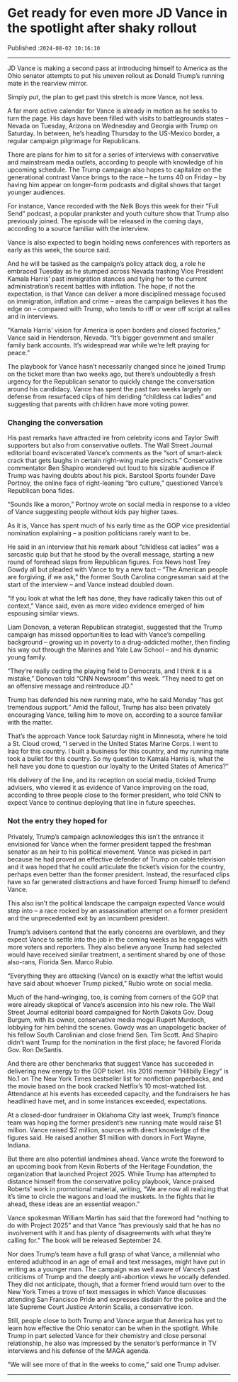 # Get ready for even more JD Vance in the spotlight after shaky rollout

Published :`2024-08-02 10:16:10`

---

JD Vance is making a second pass at introducing himself to America as the Ohio senator attempts to put his uneven rollout as Donald Trump’s running mate in the rearview mirror.

Simply put, the plan to get past this stretch is more Vance, not less.

A far more active calendar for Vance is already in motion as he seeks to turn the page. His days have been filled with visits to battlegrounds states – Nevada on Tuesday, Arizona on Wednesday and Georgia with Trump on Saturday. In between, he’s heading Thursday to the US-Mexico border, a regular campaign pilgrimage for Republicans.

There are plans for him to sit for a series of interviews with conservative and mainstream media outlets, according to people with knowledge of his upcoming schedule. The Trump campaign also hopes to capitalize on the generational contrast Vance brings to the race – he turns 40 on Friday – by having him appear on longer-form podcasts and digital shows that target younger audiences.

For instance, Vance recorded with the Nelk Boys this week for their “Full Send” podcast, a popular prankster and youth culture show that Trump also previously joined. The episode will be released in the coming days, according to a source familiar with the interview.

Vance is also expected to begin holding news conferences with reporters as early as this week, the source said.

And he will be tasked as the campaign’s policy attack dog, a role he embraced Tuesday as he stumped across Nevada trashing Vice President Kamala Harris’ past immigration stances and tying her to the current administration’s recent battles with inflation. The hope, if not the expectation, is that Vance can deliver a more disciplined message focused on immigration, inflation and crime – areas the campaign believes it has the edge on – compared with Trump, who tends to riff or veer off script at rallies and in interviews.

“Kamala Harris’ vision for America is open borders and closed factories,” Vance said in Henderson, Nevada. “It’s bigger government and smaller family bank accounts. It’s widespread war while we’re left praying for peace.”

The playbook for Vance hasn’t necessarily changed since he joined Trump on the ticket more than two weeks ago, but there’s undoubtedly a fresh urgency for the Republican senator to quickly change the conversation around his candidacy. Vance has spent the past two weeks largely on defense from resurfaced clips of him deriding “childless cat ladies” and suggesting that parents with children have more voting power.

### Changing the conversation

His past remarks have attracted ire from celebrity icons and Taylor Swift supporters but also from conservative outlets. The Wall Street Journal editorial board eviscerated Vance’s comments as the “sort of smart-aleck crack that gets laughs in certain right-wing male precincts.” Conservative commentator Ben Shapiro wondered out loud to his sizable audience if Trump was having doubts about his pick. Barstool Sports founder Dave Portnoy, the online face of right-leaning “bro culture,” questioned Vance’s Republican bona fides.

“Sounds like a moron,” Portnoy wrote on social media in response to a video of Vance suggesting people without kids pay higher taxes.

As it is, Vance has spent much of his early time as the GOP vice presidential nomination explaining – a position politicians rarely want to be.

He said in an interview that his remark about “childless cat ladies” was a sarcastic quip but that he stood by the overall message, starting a new round of forehead slaps from Republican figures. Fox News host Trey Gowdy all but pleaded with Vance to try a new tact – “The American people are forgiving, if we ask,” the former South Carolina congressman said at the start of the interview – and Vance instead doubled down.

“If you look at what the left has done, they have radically taken this out of context,” Vance said, even as more video evidence emerged of him espousing similar views.

Liam Donovan, a veteran Republican strategist, suggested that the Trump campaign has missed opportunities to lead with Vance’s compelling background – growing up in poverty to a drug-addicted mother, then finding his way out through the Marines and Yale Law School – and his dynamic young family.

“They’re really ceding the playing field to Democrats, and I think it is a mistake,” Donovan told “CNN Newsroom” this week. “They need to get on an offensive message and reintroduce JD.”

Trump has defended his new running mate, who he said Monday “has got tremendous support.” Amid the fallout, Trump has also been privately encouraging Vance, telling him to move on, according to a source familiar with the matter.

That’s the approach Vance took Saturday night in Minnesota, where he told a St. Cloud crowd, “I served in the United States Marine Corps. I went to Iraq for this country. I built a business for this country, and my running mate took a bullet for this country. So my question to Kamala Harris is, what the hell have you done to question our loyalty to the United States of America?”

His delivery of the line, and its reception on social media, tickled Trump advisers, who viewed it as evidence of Vance improving on the road, according to three people close to the former president, who told CNN to expect Vance to continue deploying that line in future speeches.

### Not the entry they hoped for

Privately, Trump’s campaign acknowledges this isn’t the entrance it envisioned for Vance when the former president tapped the freshman senator as an heir to his political movement. Vance was picked in part because he had proved an effective defender of Trump on cable television and it was hoped that he could articulate the ticket’s vision for the country, perhaps even better than the former president. Instead, the resurfaced clips have so far generated distractions and have forced Trump himself to defend Vance.

This also isn’t the political landscape the campaign expected Vance would step into – a race rocked by an assassination attempt on a former president and the unprecedented exit by an incumbent president.

Trump’s advisers contend that the early concerns are overblown, and they expect Vance to settle into the job in the coming weeks as he engages with more voters and reporters. They also believe anyone Trump had selected would have received similar treatment, a sentiment shared by one of those also-rans, Florida Sen. Marco Rubio.

“Everything they are attacking (Vance) on is exactly what the leftist would have said about whoever Trump picked,” Rubio wrote on social media.

Much of the hand-wringing, too, is coming from corners of the GOP that were already skeptical of Vance’s ascension into his new role. The Wall Street Journal editorial board campaigned for North Dakota Gov. Doug Burgum, with its owner, conservative media mogul Rupert Murdoch, lobbying for him behind the scenes. Gowdy was an unapologetic backer of his fellow South Carolinian and close friend Sen. Tim Scott. And Shapiro didn’t want Trump for the nomination in the first place; he favored Florida Gov. Ron DeSantis.

And there are other benchmarks that suggest Vance has succeeded in delivering new energy to the GOP ticket. His 2016 memoir “Hillbilly Elegy” is No.1 on The New York Times bestseller list for nonfiction paperbacks, and the movie based on the book cracked Netflix’s 10 most-watched list. Attendance at his events has exceeded capacity, and the fundraisers he has headlined have met, and in some instances exceeded, expectations.

At a closed-door fundraiser in Oklahoma City last week, Trump’s finance team was hoping the former president’s new running mate would raise $1 million. Vance raised $2 million, sources with direct knowledge of the figures said. He raised another $1 million with donors in Fort Wayne, Indiana.

But there are also potential landmines ahead. Vance wrote the foreword to an upcoming book from Kevin Roberts of the Heritage Foundation, the organization that launched Project 2025. While Trump has attempted to distance himself from the conservative policy playbook, Vance praised Roberts’ work in promotional material, writing, “We are now all realizing that it’s time to circle the wagons and load the muskets. In the fights that lie ahead, these ideas are an essential weapon.”

Vance spokesman William Martin has said that the foreword had “nothing to do with Project 2025” and that Vance “has previously said that he has no involvement with it and has plenty of disagreements with what they’re calling for.” The book will be released September 24.

Nor does Trump’s team have a full grasp of what Vance, a millennial who entered adulthood in an age of email and text messages, might have put in writing as a younger man. The campaign was well aware of Vance’s past criticisms of Trump and the deeply anti-abortion views he vocally defended. They did not anticipate, though, that a former friend would turn over to the New York Times a trove of text messages in which Vance discusses attending San Francisco Pride and expresses disdain for the police and the late Supreme Court Justice Antonin Scalia, a conservative icon.

Still, people close to both Trump and Vance argue that America has yet to learn how effective the Ohio senator can be when in the spotlight. While Trump in part selected Vance for their chemistry and close personal relationship, he also was impressed by the senator’s performance in TV interviews and his defense of the MAGA agenda.

“We will see more of that in the weeks to come,” said one Trump adviser.

---

